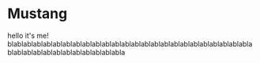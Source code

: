 # Mustang
hello it's me! blablablablablablablablablablablablablablablablablablablablablablablablablablablablablablablablablablablablabla